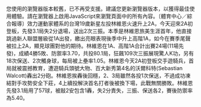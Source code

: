 您使用的瀏覽器版本較舊，已不再受支援。建議您更新瀏覽器版本，以獲得最佳使用體驗。請在瀏覽器上啟用JavaScript來瀏覽頁面中的所有內容。〔體育中心／綜合報導〕效力運動家體系的台灣19歲新星左投林維恩火速升上2A，今天迎來2A初登板，先發3.1局失2分退場，送出2次三振。本季是林維恩旅美生涯首年，他直接跳過新人聯盟層級從1A出發，繳出亮眼表現後季中升上高階1A，如今在賽季尾聲被拉上2A，顯見球團對他的期待。林維恩在1A、高階1A合計出賽24場(11場先發)，成績4勝5敗、防禦率3.70，共投80.1局，狂飆109次三振展現驚人K功，另有18次保送、2次觸身球，每局被上壘率1.05。林維恩今天2A初登板交手遊騎兵，首局就被震撼教育，遭遊騎兵頭號大物、百大新秀第4名的沃爾科特(Sebastian Walcott)轟出2分砲。林維恩挨轟後回穩，2、3局雖然各投1次保送，不過成功凍結對手攻勢安全下莊，4上續投解決首名打者後被換下場，此戰無關勝敗。林維恩先發3.1局用了57球，被敲2安包含1轟，失2分責失，三振、保送各2，賽後防禦率為5.40。